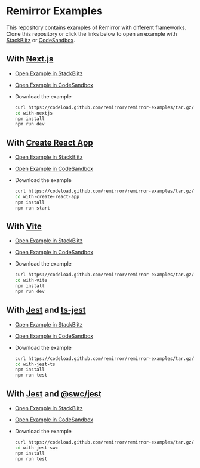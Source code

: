 # Remirror Examples

This repository contains examples of Remirror with different frameworks. Clone this repository or click the links below to open an example with [StackBlitz](https://stackblitz.com/) or [CodeSandbox](https://codesandbox.io/).

## With [Next.js](https://nextjs.org/)

- [Open Example in StackBlitz](https://stackblitz.com/github/remirror/remirror-examples/tree/main/with-nextjs?terminal=dev)
- [Open Example in CodeSandbox](https://githubbox.com/remirror/remirror-examples/tree/main/with-nextjs)
- Download the example

  ```bash
  curl https://codeload.github.com/remirror/remirror-examples/tar.gz/main | tar -xz --strip=1 remirror-examples-main/with-nextjs
  cd with-nextjs
  npm install 
  npm run dev 
  ```

## With [Create React App](https://create-react-app.dev/)

- [Open Example in StackBlitz](https://stackblitz.com/github/remirror/remirror-examples/tree/main/with-create-react-app?terminal=start)
- [Open Example in CodeSandbox](https://githubbox.com/remirror/remirror-examples/tree/main/with-create-react-app)
- Download the example

  ```bash
  curl https://codeload.github.com/remirror/remirror-examples/tar.gz/main | tar -xz --strip=1 remirror-examples-main/with-create-react-app
  cd with-create-react-app
  npm install 
  npm run start
  ```

## With [Vite](https://vitejs.dev/)

- [Open Example in StackBlitz](https://stackblitz.com/github/remirror/remirror-examples/tree/main/with-vite?terminal=dev)
- [Open Example in CodeSandbox](https://githubbox.com/remirror/remirror-examples/tree/main/with-vite)
- Download the example

  ```bash
  curl https://codeload.github.com/remirror/remirror-examples/tar.gz/main | tar -xz --strip=1 remirror-examples-main/with-vite
  cd with-vite
  npm install 
  npm run dev 
  ```

## With [Jest](https://jestjs.io/) and [ts-jest](https://www.npmjs.com/package/ts-jest)

- [Open Example in StackBlitz](https://stackblitz.com/github/remirror/remirror-examples/tree/main/with-jest-ts?terminal=test)
- [Open Example in CodeSandbox](https://githubbox.com/remirror/remirror-examples/tree/main/with-jest-ts)
- Download the example

  ```bash
  curl https://codeload.github.com/remirror/remirror-examples/tar.gz/main | tar -xz --strip=1 remirror-examples-main/with-jest-ts
  cd with-jest-ts
  npm install 
  npm run test
  ```

## With [Jest](https://jestjs.io/) and [@swc/jest](https://www.npmjs.com/package/@swc/jest)

- [Open Example in StackBlitz](https://stackblitz.com/github/remirror/remirror-examples/tree/main/with-jest-swc?terminal=test)
- [Open Example in CodeSandbox](https://githubbox.com/remirror/remirror-examples/tree/main/with-jest-swc)
- Download the example

  ```bash
  curl https://codeload.github.com/remirror/remirror-examples/tar.gz/main | tar -xz --strip=1 remirror-examples-main/with-jest-swc
  cd with-jest-swc
  npm install 
  npm run test
  ```
